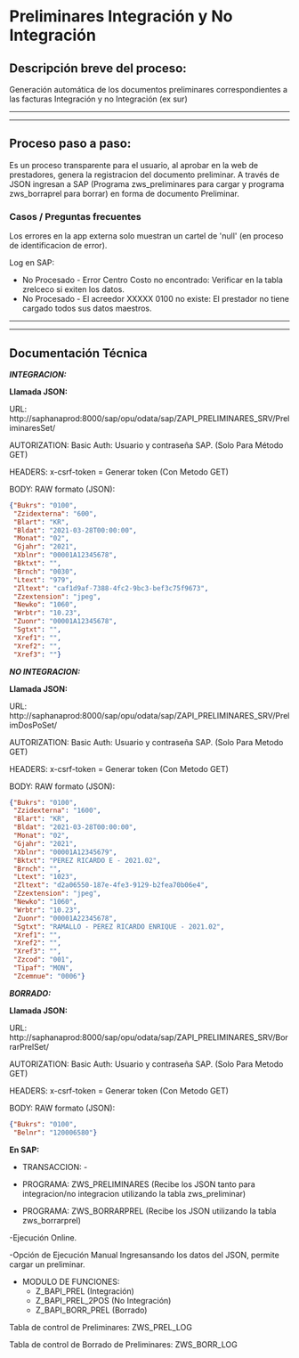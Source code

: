 # Preliminares Integración y No Integración

## Descripción breve del proceso:
Generación automática de los documentos preliminares correspondientes a las facturas Integración y no Integración (ex sur)

***
***

## Proceso paso a paso:
Es un proceso transparente para el usuario, al aprobar en la web de prestadores, genera la registracion del documento preliminar.
A través de JSON ingresan a SAP (Programa zws_preliminares para cargar y  programa zws_borraprel para borrar) en forma de documento Preliminar. 
### Casos / Preguntas frecuentes

Los errores en la app externa solo muestran un cartel de 'null' (en proceso de identificacion de error).

Log en SAP:
*   No Procesado - Error Centro Costo no encontrado: Verificar en la tabla zrelceco si exiten los datos.
* No Procesado - El acreedor XXXXX 0100 no existe: El prestador no tiene cargado todos sus datos maestros.

***
***
## Documentación Técnica

***INTEGRACION:***

**Llamada JSON:**

URL: http://saphanaprod:8000/sap/opu/odata/sap/ZAPI_PRELIMINARES_SRV/PreliminaresSet/

AUTORIZATION: 
Basic Auth: Usuario y contraseña SAP. (Solo Para Método GET)

HEADERS:
x-csrf-token = Generar token (Con Metodo GET) 

BODY:
RAW
formato (JSON): 
```json
{"Bukrs": "0100",
 "Zzidexterna": "600",
 "Blart": "KR",
 "Bldat": "2021-03-28T00:00:00",
 "Monat": "02",  
 "Gjahr": "2021",
 "Xblnr": "00001A12345678",
 "Bktxt": "",
 "Brnch": "0030",
 "Ltext": "979",
 "Zltext": "caf1d9af-7388-4fc2-9bc3-bef3c75f9673",
 "Zzextension": "jpeg", 
 "Newko": "1060",
 "Wrbtr": "10.23",
 "Zuonr": "00001A12345678",
 "Sgtxt": "",
 "Xref1": "",
 "Xref2": "",
 "Xref3": ""}
```

***NO INTEGRACION:***

**Llamada JSON:**

URL: http://saphanaprod:8000/sap/opu/odata/sap/ZAPI_PRELIMINARES_SRV/PrelimDosPoSet/

AUTORIZATION: 
Basic Auth: Usuario y contraseña SAP. (Solo Para Metodo GET)

HEADERS:
x-csrf-token = Generar token (Con Metodo GET) 

BODY:
RAW
formato (JSON): 
```json
{"Bukrs": "0100",
 "Zzidexterna": "1600",
 "Blart": "KR",
 "Bldat": "2021-03-28T00:00:00",
 "Monat": "02",  
 "Gjahr": "2021",
 "Xblnr": "00001A12345679",
 "Bktxt": "PEREZ RICARDO E - 2021.02",
 "Brnch": "",
 "Ltext": "1023",
 "Zltext": "d2a06550-187e-4fe3-9129-b2fea70b06e4",
 "Zzextension": "jpeg",  
 "Newko": "1060",
 "Wrbtr": "10.23",
 "Zuonr": "00001A22345678",
 "Sgtxt": "RAMALLO - PEREZ RICARDO ENRIQUE - 2021.02",
 "Xref1": "",
 "Xref2": "",
 "Xref3": "",
 "Zzcod": "001",
 "Tipaf": "MON",
 "Zcemnue": "0006"}
```

***BORRADO:***

**Llamada JSON:**

URL: http://saphanaprod:8000/sap/opu/odata/sap/ZAPI_PRELIMINARES_SRV/BorrarPrelSet/

AUTORIZATION: 
Basic Auth: Usuario y contraseña SAP. (Solo Para Metodo GET)

HEADERS:
x-csrf-token = Generar token (Con Metodo GET) 

BODY:
RAW
formato (JSON): 
```json
{"Bukrs": "0100",
 "Belnr": "120006580"}
```

**En SAP:** 

* TRANSACCION: -

* PROGRAMA: ZWS_PRELIMINARES 
(Recibe los JSON tanto para integracion/no integracion utilizando la tabla zws_preliminar)

* PROGRAMA: ZWS_BORRARPREL 
(Recibe los JSON utilizando la tabla zws_borrarprel)

-Ejecución Online.

-Opción de Ejecución Manual 
Ingresansando los datos del JSON, permite cargar un preliminar.

 * MODULO DE FUNCIONES:
    * Z_BAPI_PREL (Integración)
    * Z_BAPI_PREL_2POS (No Integración)
    * Z_BAPI_BORR_PREL (Borrado)

Tabla de control de Preliminares: 
ZWS_PREL_LOG

Tabla de control de Borrado de Preliminares: 
ZWS_BORR_LOG